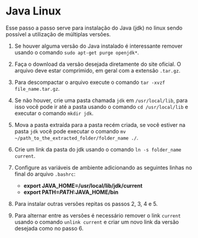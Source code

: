 # Java Linux

  Esse passo a passo serve para instalação do Java (jdk) no linux sendo possível a utilização de múltiplas versões.

  1. Se houver alguma versão do Java instalado é interessante remover usando o comando `sudo apt-get purge openjdk*`.

  2. Faça o download da versão desejada diretamente do site oficial. O arquivo deve estar comprimido, em geral com a extensão `.tar.gz`.

  3. Para descompactar o arquivo execute o comando `tar -xvzf file_name.tar.gz`.

  4. Se não houver, crie uma pasta chamada `jdk` em `/usr/local/lib`, para isso você pode ir até a pasta usando o comando `cd /usr/local/lib` e executar o comando `mkdir jdk`.

  5. Mova a pasta extraída para a pasta recém criada, se você estiver na pasta `jdk` você pode executar o comando `mv ~/path_to_the_extracted_folder/folder_name ./`.

  6. Crie um link da pasta do jdk usando o comando `ln -s folder_name current`.

  7. Configure as variáveis de ambiente adicionando as seguintes linhas no final do arquivo `.bashrc`:
      - **export JAVA_HOME=/usr/local/lib/jdk/current**
      - **export PATH=$PATH:$JAVA_HOME/bin**
  
  8. Para instalar outras versões repitas os passos 2, 3, 4 e 5.

  9. Para alternar entre as versões é necessário remover o link `current` usando o comando `unlink current` e criar um novo link da versão desejada como no passo 6.
